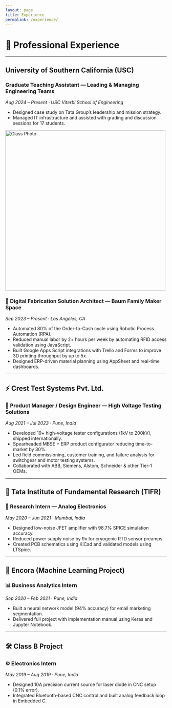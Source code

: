 ```yaml
---
layout: page
title: Experience
permalink: /experience/
---
```


# 💼 Professional Experience

---

## University of Southern California (USC)
### Graduate Teaching Assistant — Leading & Managing Engineering Teams  
*Aug 2024 – Present · USC Viterbi School of Engineering*  
- Designed case study on Tata Group’s leadership and mission strategy.  
- Managed IT infrastructure and assisted with grading and discussion sessions for 17 students.
<img src="https://anikulkarn.github.io/portfolio/assets/img/ISE544_FA24_classphoto.jpg" alt="Class Photo" width="500"/>


### 🎯 Digital Fabrication Solution Architect — Baum Family Maker Space  
*Sep 2023 – Present · Los Angeles, CA*  
- Automated 80% of the Order-to-Cash cycle using Robotic Process Automation (RPA).  
- Reduced manual labor by 2+ hours per week by automating RFID access validation using JavaScript.  
- Built Google Apps Script integrations with Trello and Forms to improve 3D printing throughput by up to 5x.  
- Designed ERP-driven material planning using AppSheet and real-time dashboards.

---

## ⚡ Crest Test Systems Pvt. Ltd.
### 🚀 Product Manager / Design Engineer — High Voltage Testing Solutions  
*Aug 2021 – Jul 2023 · Pune, India*  
- Developed 19+ high-voltage tester configurations (1kV to 200kV), shipped internationally.  
- Spearheaded MBSE + ERP product configurator reducing time-to-market by 30%.  
- Led field commissioning, customer training, and failure analysis for switchgear and motor testing systems.  
- Collaborated with ABB, Siemens, Alstom, Schneider & other Tier-1 OEMs.

---

## 🧪 Tata Institute of Fundamental Research (TIFR)
### 🔬 Research Intern — Analog Electronics  
*May 2020 – Jun 2021 · Mumbai, India*  
- Designed low-noise JFET amplifier with 98.7% SPICE simulation accuracy.  
- Reduced power supply noise by 9x for cryogenic RTD sensor preamps.  
- Created PCB schematics using KiCad and validated models using LTSpice.

---

## 🧠 Encora (Machine Learning Project)
### 📊 Business Analytics Intern  
*Sep 2020 – Feb 2021 · Pune, India*  
- Built a neural network model (94% accuracy) for email marketing segmentation.  
- Delivered full project with implementation manual using Keras and Jupyter Notebook.

---

## 🛠️ Class B Project
### ⚙️ Electronics Intern  
*May 2019 – Aug 2019 · Pune, India*  
- Designed 10A precision current source for laser diode in CNC setup (0.1% error).  
- Integrated Bluetooth-based CNC control and built analog feedback loop in Embedded C.
